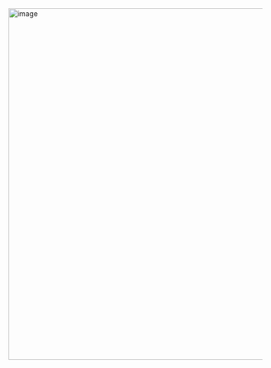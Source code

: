 <img width="697" alt="image" src="https://github.com/user-attachments/assets/dcb80f2b-562e-47f7-bdb9-f2c9a2f8426b">
